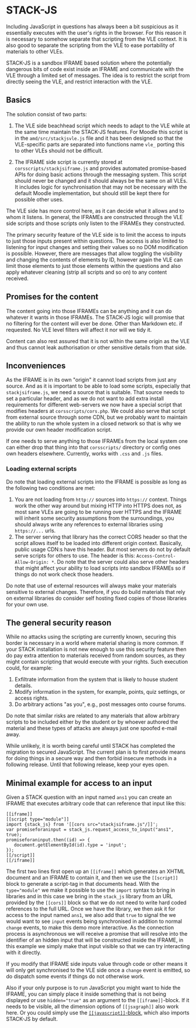 # STACK-JS

Including JavaScript in questions has always been a bit suspicious as it
essentially executes with the user's rights in the browser. For this reason it
is necessary to somehow separate that scripting from the VLE context. It is also
good to separate the scripting from the VLE to ease portability of materials
to other VLEs.

STACK-JS is a sandbox IFRAME based solution where the potentially dangerous 
bits of code exist inside an IFRAME and communicate with the VLE through a limited 
set of messages. The idea is to restrict the script from directly seeing
the VLE, and restrict interaction with the VLE.

## Basics

The solution consist of two parts:

 1. The VLE side beachhead script which needs to adapt to the VLE while at
    the same time maintain the STACK-JS features. For Moodle this script
    is in the `amd/src/stackjsvle.js` file and it has been designed so
    that the VLE-specific parts are separated into functions name `vle_`
    porting this to other VLEs should not be difficult.

 2. The IFRAME side script is currently stored at
    `corsscripts/stackjsiframe.js` and provides automated promise-based APIs
    for doing basic actions through the messaging system. This script
    should never be changed and it should always be the same on all VLEs.
    It includes logic for synchronisation that may not be necessary with
    the default Moodle implementation, but should still be kept there for
    possible other uses.

The VLE side has more control here, as it can decide what it allows and
to whom it listens. In general, the IFRAMEs are constructed through the VLE
side scripts and those scripts only listen to the IFRAMEs they constructed.

The primary security feature of the VLE side is to limit the access to
inputs to just those inputs present within questions. The access is also
limited to listening for input changes and setting their values so no DOM
modification is possible. However, there are messages that allow toggling
the visibility and changing the contents of elements by ID, however again
the VLE can limit those elements to just those elements within
the questions and also apply whatever cleaning (strip all scripts and so
on) to any content received.

## Promises for the content

The content going into those IFRAMEs can be anything and it can do
whatever it wants in those IFRAMEs. The STACK-JS logic will promise that
no filtering for the content will ever be done. Other than Markdown etc.
if requested. No VLE level filters will affect it nor will we tidy it.

Content can also rest assured that it is not within the same origin as
the VLE and thus cannot leak authorisation or other sensitive details
from that side.


## Inconveniences

As the IFRAME is in its own "origin" it cannot load scripts from just any
source. And as it is important to be able to load some scripts, especially
that `stackjsiframe.js`, we need a source that is suitable. That source
needs to set a particular header, and as we do not want to add extra install
requirements for different web-servers we now have a special script that
modifies headers at `corsscripts/cors.php`. We could also serve that script
from external source through some CDN, but we probably want to maintain
the ability to run the whole system in a closed network so that is why we
provide our own header modification script.

If one needs to serve anything to those IFRAMEs from the local system one
can either drop that thing into that `corsscripts/` directory or config
ones own headers elsewhere. Currently, works with `.css` and `.js` files.

### Loading external scripts

Do note that loading external scripts into the IFRAME is possible as long
as the following two conditions are met:

 1. You are not loading from `http://` sources into `https://` context.
    Things work the other way around but mixing HTTP into HTTPS does not,
    as most sane VLEs are going to be running over HTTPS and the IFRAME will
    inherit some security assumptions from the surroundings, you should
    always write any references to external libraries using `https://...` urls.
 2. The server serving that library has the correct CORS header so that
    the script allows itself to be loaded into different origin context.
    Basically, public usage CDN:s have this header. But most servers do
    not by default serve scripts for others to use. The header is this:
    `Access-Control-Allow-Origin: *`. Do note that the server could also
    serve other headers that might affect your ability to load scripts into
    sandbox IFRAMEs so if things do not work check those headers.

Do note that use of external resources will always make your materials
sensitive to external changes. Therefore, if you do build materials that
rely on external libraries do consider self hosting fixed copies of those
libraries for your own use.

## The general security reason

While no attacks using the scripting are currently known, securing this
border is necessary in a world where material sharing is more common. If your
STACK installation is not new enough to use this security feature then do pay
extra attention to materials received from random sources, as they might
contain scripting that would execute with your rights. Such execution could,
for example:

 1. Exfiltrate information from the system that is likely to house
    student details.
 2. Modify information in the system, for example, points, quiz settings, or
    access rights.
 3. Do arbitrary actions "as you", e.g., post messages onto course forums.

Do note that similar risks are related to any materials that allow arbitrary
scripts to be included either by the student or by whoever authored
the material and these types of attacks are always just one spoofed e-mail
away.

While unlikely, it is worth being careful until STACK has completed
the migration to secured JavaScript. The current plan is to first provide
means for doing things in a secure way and then forbid insecure methods
in a following release. Until that following release, keep your eyes open.

## Minimal example for access to an input

Given a STACK question with an input named `ans1` you can create an IFRAME
that executes arbitrary code that can reference that input like this:

```
[[iframe]]
[[script type="module"]]
import {stack_js} from '[[cors src="stackjsiframe.js"/]]';
var promiseforaninput = stack_js.request_access_to_input("ans1", true);
promiseforaninput.then((id) => {
   document.getElementById(id).type = 'input';
});
[[/script]]
[[/iframe]]
```

The first two lines first open up an `[[iframe]]` which generates an XHTML
document and an IFRAME to contain it, and then we use the `[[script]]` block
to generate a script-tag in that documents head. With the `type="module"` we
make it possible to use the `import` syntax to bring in libraries and in this
case we bring in the `stack_js` library from an URL provided by the `[[cors]]`
block so that we do not need to write hard coded references to the full URL.
Once we have the library, we then ask it for access to the input named `ans1`,
we also add that `true` to signal the we would want to see `input` events
being synchronised in addition to normal `change` events, to make this demo
more interactive. As the connection process is asynchronous we will receive
a promise that will resolve into the identifier of an hidden input that will
be constructed inside the IFRAME, in this example we simply make that input
visible so that we can try interacting with it directly.

If you modify that IFRAME side inputs value through code or other means it
will only get synchronised to the VLE side once a `change` event is emitted,
so do dispatch some events if things do not otherwise work.

Also if your only purpose is to run JavaScript you might want to hide
the IFRAME, you can simply place it inside something that is not being
displayed or use `hidden="true"` as an argument to the `[[iframe]]`-block.
If it needs to be visible, all the dimension options of `[[jsxgraph]]` also
work here. Or you could simply use the [`[[javascript]]`-block](../../Authoring/Question_blocks/Dynamic_blocks.md#javascript-block), which also imports STACK-JS by default.
